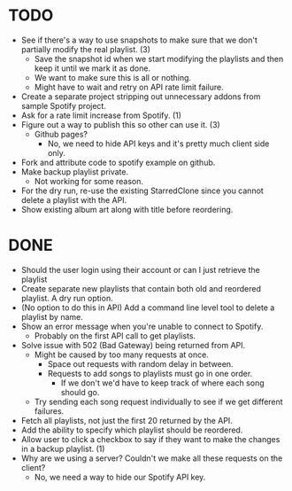 # TODO
- See if there's a way to use snapshots to make sure that we don't partially modify the real playlist. (3)
    - Save the snapshot id when we start modifying the playlists and then keep it until we mark it as done.
    - We want to make sure this is all or nothing.
    - Might have to wait and retry on API rate limit failure.
- Create a separate project stripping out unnecessary addons from sample Spotify project.
- Ask for a rate limit increase from Spotify. (1)
- Figure out a way to publish this so other can use it. (3)
    - Github pages?
        - No, we need to hide API keys and it's pretty much client side only.
- Fork and attribute code to spotify example on github.
- Make backup playlist private.
    - Not working for some reason.
- For the dry run, re-use the existing StarredClone since you cannot delete a playlist with the API.
- Show existing album art along with title before reordering.

# DONE
- Should the user login using their account or can I just retrieve the playlist 
- Create separate new playlists that contain both old and reordered playlist. A dry run option.
- (No option to do this in API) Add a command line level tool to delete a playlist by name. 
- Show an error message when you're unable to connect to Spotify.
    - Probably on the first API call to get playlists.
- Solve issue with 502 (Bad Gateway) being returned from API.
    - Might be caused by too many requests at once.
        - Space out requests with random delay in between.
        - Requests to add songs to playlists must go in one order.
            - If we don't we'd have to keep track of where each song should go.
    - Try sending each song request individually to see if we get different failures.
- Fetch all playlists, not just the first 20 returned by the API.
- Add the ability to specify which playlist should be reordered.
- Allow user to click a checkbox to say if they want to make the changes in a backup playlist. (1)
- Why are we using a server? Couldn't we make all these requests on the client?
    - No, we need a way to hide our Spotify API key.